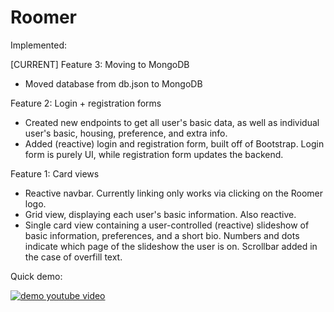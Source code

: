# Roomer

Implemented:

[CURRENT] Feature 3: Moving to MongoDB
- Moved database from db.json to MongoDB

Feature 2: Login + registration forms
- Created new endpoints to get all user's basic data, as well as individual user's basic, housing, preference, and extra info.
- Added (reactive) login and registration form, built off of Bootstrap.  Login form is purely UI, while registration form updates the backend.

Feature 1: Card views
- Reactive navbar.  Currently linking only works via clicking on the Roomer logo.  
- Grid view, displaying each user's basic information.  Also reactive.
- Single card view containing a user-controlled (reactive) slideshow of basic information, preferences, and a short bio.  Numbers and dots indicate which page of the slideshow the user is on.  Scrollbar added in the case of overfill text.

Quick demo:

[![demo youtube video](https://img.youtube.com/vi/slvs3-Ej5dk/0.jpg)](https://youtu.be/slvs3-Ej5dk)
